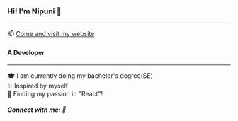 ### Hi! I'm Nipuni 👋
___

📫  [Come and visit my website ]()

<!--
**Nipuni-De-Silva/Nipuni-De-Silva** is a ✨ _special_ ✨ repository because its `README.md` (this file) appears on your GitHub profile.

Here are some ideas to get you started:

- 🔭 I’m currently working on ...
- 🌱 I’m currently learning ...
- 👯 I’m looking to collaborate on ...
- 🤔 I’m looking for help with ...
- 💬 Ask me about ...
- 📫 How to reach me: ...
- 😄 Pronouns: ...
- ⚡ Fun fact: ...
-->

#### A Developer

--------

🎓  I am currently doing my bachelor's degree(SE)<br/>
✨  Inspired by myself<br/>
💙  Finding my passion in "React"!<br/>

##### Connect with me: 🙌

